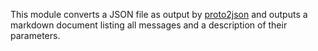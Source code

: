 This module converts a JSON file as output by [proto2json](https://github.com/Sannis/node-proto2json) and outputs a markdown document listing all messages and a description of their parameters.

